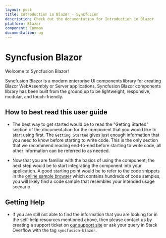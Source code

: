 ```yaml
---
layout: post
title: Introduction in Blazor - Syncfusion
description: Check out the documentation for Introduction in Blazor
platform: Blazor
component: Common
documentation: ug
---
```


# Syncfusion Blazor

Welcome to Syncfusion Blazor!

Syncfusion Blazor is a modern enterprise UI components library for creating Blazor WebAssembly or Server applications. Syncfusion Blazor components library has been built from the ground up to be lightweight, responsive, modular, and touch-friendly.

## How to best read this user guide

* The best way to get started would be to read the "Getting Started" section of the documentation for the component that you would like to start using first. The `Getting Started` gives just enough information that you need to know before starting to write code. This is the only section that we recommend reading end-to-end before starting to write code,
all other information can be referred to as needed.

* Now that you are familiar with the basics of using the component, the next step would be to start integrating the component into your application. A good starting point would be to refer to the code snippets in the [online sample browser](https://blazor.syncfusion.com/demos/) which contains hundreds of code samples, you will likely find a code sample that resembles your intended usage scenario.

## Getting Help

* If you are still not able to find the information that you are looking for in the self-help resources mentioned above, then please contact us by creating a support ticket on [our support site](http://syncfusion.com/support) or ask your query in Stack Overflow with the tag `syncfusion-blazor`.
